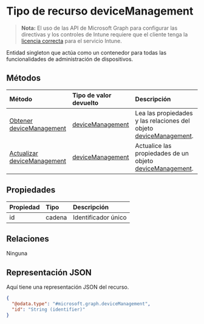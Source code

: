 # <a name="devicemanagement-resource-type"></a>Tipo de recurso deviceManagement

> **Nota:** El uso de las API de Microsoft Graph para configurar las directivas y los controles de Intune requiere que el cliente tenga la [licencia correcta](https://go.microsoft.com/fwlink/?linkid=839381) para el servicio Intune.

Entidad singleton que actúa como un contenedor para todas las funcionalidades de administración de dispositivos.
## <a name="methods"></a>Métodos
|Método|Tipo de valor devuelto|Descripción|
|:---|:---|:---|
|[Obtener deviceManagement](../api/intune_endpointprotection_devicemanagement_get.md)|[deviceManagement](../resources/intune_endpointprotection_devicemanagement.md)|Lea las propiedades y las relaciones del objeto [deviceManagement](../resources/intune_endpointprotection_devicemanagement.md).|
|[Actualizar deviceManagement](../api/intune_endpointprotection_devicemanagement_update.md)|[deviceManagement](../resources/intune_endpointprotection_devicemanagement.md)|Actualice las propiedades de un objeto [deviceManagement](../resources/intune_endpointprotection_devicemanagement.md).|

## <a name="properties"></a>Propiedades
|Propiedad|Tipo|Descripción|
|:---|:---|:---|
|id|cadena|Identificador único|

## <a name="relationships"></a>Relaciones
Ninguna
## <a name="json-representation"></a>Representación JSON
Aquí tiene una representación JSON del recurso.
<!-- {
  "blockType": "resource",
  "keyProperty": "id",
  "@odata.type": "microsoft.graph.deviceManagement"
}
-->
``` json
{
  "@odata.type": "#microsoft.graph.deviceManagement",
  "id": "String (identifier)"
}
```



